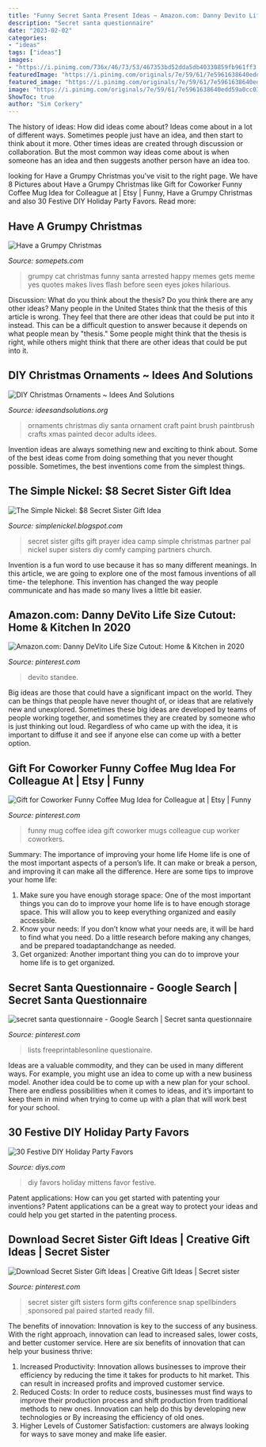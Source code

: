 ```yaml
---
title: "Funny Secret Santa Present Ideas ~ Amazon.com: Danny Devito Life Size Cutout: Home &amp; Kitchen In 2020"
description: "Secret santa questionnaire"
date: "2023-02-02"
categories:
- "ideas"
tags: ["ideas"]
images:
- "https://i.pinimg.com/736x/46/73/53/467353bd52dda5db40330859fb961ff3.jpg"
featuredImage: "https://i.pinimg.com/originals/7e/59/61/7e5961638640edd59a0cc03134792b82.jpg"
featured_image: "https://i.pinimg.com/originals/7e/59/61/7e5961638640edd59a0cc03134792b82.jpg"
image: "https://i.pinimg.com/originals/7e/59/61/7e5961638640edd59a0cc03134792b82.jpg"
ShowToc: true
author: "Sim Corkery"
---
```



The history of ideas: How did ideas come about?
Ideas come about in a lot of different ways. Sometimes people just have an idea, and then start to think about it more. Other times ideas are created through discussion or collaboration. But the most common way ideas come about is when someone has an idea and then suggests another person have an idea too.

	

		
looking for Have a Grumpy Christmas you've visit to the right page. We have 8 Pictures about Have a Grumpy Christmas like Gift for Coworker Funny Coffee Mug Idea for Colleague at | Etsy | Funny, Have a Grumpy Christmas and also 30 Festive DIY Holiday Party Favors. Read more:
		
    
## Have A Grumpy Christmas

<img loading=lazy src="https://www.somepets.com/wp-content/uploads/2013/12/Grumpy-christmas15.jpg" onerror="this.onerror=null;this.src='https://tse1.mm.bing.net/th?id=OIP._5Ls6qqE5vbc6oHs9XjSjAHaKw&amp;pid=15.1';" alt="Have a Grumpy Christmas">

_Source: somepets.com_

>grumpy cat christmas funny santa arrested happy memes gets meme yes quotes makes lives flash before seen eyes jokes hilarious. 

	

Discussion: What do you think about the thesis? Do you think there are any other ideas?
Many people in the United States think that the thesis of this article is wrong. They feel that there are other ideas that could be put into it instead. This can be a difficult question to answer because it depends on what people mean by "thesis." Some people might think that the thesis is right, while others might think that there are other ideas that could be put into it.

    
## DIY Christmas Ornaments ~ Idees And Solutions

<img loading=lazy src="http://1.bp.blogspot.com/-pV0GDVQEXIg/VkNBCIbFQiI/AAAAAAAAHYs/Q70pid2QRtg/s1600/8ff8d7d6b955e4efcd2eb40d4965b255.jpg" onerror="this.onerror=null;this.src='https://tse1.mm.bing.net/th?id=OIP.Jxw4r3fB--uX2tuy5HkWUwHaFj&amp;pid=15.1';" alt="DIY Christmas Ornaments ~ Idees And Solutions">

_Source: ideesandsolutions.org_

>ornaments christmas diy santa ornament craft paint brush paintbrush crafts xmas painted decor adults idees. 

	

Invention ideas are always something new and exciting to think about. Some of the best ideas come from doing something that you never thought possible. Sometimes, the best inventions come from the simplest things.

    
## The Simple Nickel: $8 Secret Sister Gift Idea

<img loading=lazy src="http://2.bp.blogspot.com/-ZutA0A9CocE/UbvfgJF9rFI/AAAAAAAAAGA/KIoY1dm2lTQ/s1600/2013-3+923.JPG" onerror="this.onerror=null;this.src='https://tse1.mm.bing.net/th?id=OIP.ynIfE65oCLx4gnbKhLeyZgHaJ4&amp;pid=15.1';" alt="The Simple Nickel: $8 Secret Sister Gift Idea">

_Source: simplenickel.blogspot.com_

>secret sister gifts gift prayer idea camp simple christmas partner pal nickel super sisters diy comfy camping partners church. 

	

Invention is a fun word to use because it has so many different meanings. In this article, we are going to explore one of the most famous inventions of all time- the telephone. This invention has changed the way people communicate and has made so many lives a little bit easier.

    
## Amazon.com: Danny DeVito Life Size Cutout: Home &amp; Kitchen In 2020

<img loading=lazy src="https://i.pinimg.com/736x/46/73/53/467353bd52dda5db40330859fb961ff3.jpg" onerror="this.onerror=null;this.src='https://tse2.mm.bing.net/th?id=OIP.uuzavzyYsL1za3hpMNGtegAAAA&amp;pid=15.1';" alt="Amazon.com: Danny DeVito Life Size Cutout: Home &amp; Kitchen in 2020">

_Source: pinterest.com_

>devito standee. 

	

Big ideas are those that could have a significant impact on the world. They can be things that people have never thought of, or ideas that are relatively new and unexplored. Sometimes these big ideas are developed by teams of people working together, and sometimes they are created by someone who is just thinking out loud. Regardless of who came up with the idea, it is important to diffuse it and see if anyone else can come up with a better option.

    
## Gift For Coworker Funny Coffee Mug Idea For Colleague At | Etsy | Funny

<img loading=lazy src="https://i.pinimg.com/originals/7e/59/61/7e5961638640edd59a0cc03134792b82.jpg" onerror="this.onerror=null;this.src='https://tse3.mm.bing.net/th?id=OIP.k-kWunV9Xld4yumt5lpRdQHaHa&amp;pid=15.1';" alt="Gift for Coworker Funny Coffee Mug Idea for Colleague at | Etsy | Funny">

_Source: pinterest.com_

>funny mug coffee idea gift coworker mugs colleague cup worker coworkers. 

	

Summary: The importance of improving your home life
Home life is one of the most important aspects of a person’s life. It can make or break a person, and improving it can make all the difference. Here are some tips to improve your home life: 
1. Make sure you have enough storage space: One of the most important things you can do to improve your home life is to have enough storage space. This will allow you to keep everything organized and easily accessible. 
2. Know your needs: If you don’t know what your needs are, it will be hard to find what you need. Do a little research before making any changes, and be prepared toadaptandchange as needed. 
3. Get organized: Another important thing you can do to improve your home life is to get organized.

    
## Secret Santa Questionnaire - Google Search | Secret Santa Questionnaire

<img loading=lazy src="https://i.pinimg.com/736x/46/ae/c9/46aec9a55abfe6457a49d9c7cf541687.jpg" onerror="this.onerror=null;this.src='https://tse2.mm.bing.net/th?id=OIP.BIprVHTSdPGasCJzNAqLsQHaMP&amp;pid=15.1';" alt="secret santa questionnaire - Google Search | Secret santa questionnaire">

_Source: pinterest.com_

>lists freeprintablesonline questionaire. 

	

Ideas are a valuable commodity, and they can be used in many different ways. For example, you might use an idea to come up with a new business model. Another idea could be to come up with a new plan for your school. There are endless possibilities when it comes to ideas, and it’s important to keep them in mind when trying to come up with a plan that will work best for your school.

    
## 30 Festive DIY Holiday Party Favors

<img loading=lazy src="https://cdn.diys.com/wp-content/uploads/2015/11/Mittens-DIY-Favor1.jpg" onerror="this.onerror=null;this.src='https://tse4.mm.bing.net/th?id=OIP.bi0YEBRaEr7SSW3413f2JAHaLG&amp;pid=15.1';" alt="30 Festive DIY Holiday Party Favors">

_Source: diys.com_

>diy favors holiday mittens favor festive. 

	

Patent applications: How can you get started with patenting your inventions?
Patent applications can be a great way to protect your ideas and could help you get started in the patenting process.

    
## Download Secret Sister Gift Ideas | Creative Gift Ideas | Secret Sister

<img loading=lazy src="https://i.pinimg.com/736x/bb/8a/0b/bb8a0b9dd4215df9c3c89a7ba84edac9.jpg" onerror="this.onerror=null;this.src='https://tse1.mm.bing.net/th?id=OIP.dN-_B8oRaLMZ1hb7rIb13gHaJ3&amp;pid=15.1';" alt="Download Secret Sister Gift Ideas | Creative Gift Ideas | Secret sister">

_Source: pinterest.com_

>secret sister gift sisters form gifts conference snap spellbinders sponsored pal paired started ready fill. 

	

The benefits of innovation:
Innovation is key to the success of any business. With the right approach, innovation can lead to increased sales, lower costs, and better customer service. Here are six benefits of innovation that can help your business thrive: 
1. Increased Productivity: Innovation allows businesses to improve their efficiency by reducing the time it takes for products to hit market. This can result in increased profits and improved customer service. 
2. Reduced Costs: In order to reduce costs, businesses must find ways to improve their production process and shift production from traditional methods to new ones. Innovation can help do this by developing new technologies or By increasing the efficiency of old ones. 
3. Higher Levels of Customer Satisfaction: customers are always looking for ways to save money and make life easier.


